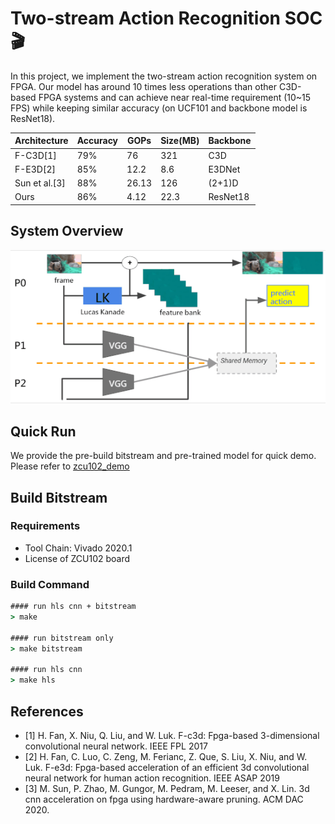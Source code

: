 # Two-stream Action Recognition SOC 🎬

In this project, we implement the two-stream action recognition system on FPGA. Our model has around 10 times less operations than other C3D-based FPGA systems and can achieve near real-time requirement (10~15 FPS) while keeping similar accuracy (on UCF101 and backbone model is ResNet18).

| Architecture | Accuracy    | GOPs | Size(MB) | Backbone |
| -----------  | ----------- | ---- | -------- | -------- |
| F-C3D[1]       |  79%  | 76 | 321 | C3D |
| F-E3D[2]       |  85%  | 12.2 | 8.6 | E3DNet |
| Sun et al.[3]  | 88% | 26.13 | 126 | (2+1)D |
| Ours | 86% | 4.12 | 22.3 | ResNet18 |

## System Overview
![](system_overview.gif)

## Quick Run
We provide the pre-build bitstream and pre-trained model for quick demo. Please refer to [zcu102_demo](https://github.com/NetDBFPGA/ecv2021_demo/tree/master/zcu102_demo)

## Build Bitstream
### Requirements
* Tool Chain: Vivado 2020.1
* License of ZCU102 board

### Build Command
```cmd
#### run hls cnn + bitstream
> make

#### run bitstream only
> make bitstream

#### run hls cnn
> make hls
```

## References
* [1] H. Fan, X. Niu, Q. Liu, and W. Luk. F-c3d: Fpga-based 3-dimensional convolutional neural network. IEEE FPL 2017
* [2] H. Fan, C. Luo, C. Zeng, M. Ferianc, Z. Que, S. Liu, X. Niu, and W. Luk. F-e3d: Fpga-based acceleration of an efficient 3d convolutional neural network for human action recognition. IEEE ASAP 2019
* [3] M. Sun, P. Zhao, M. Gungor, M. Pedram, M. Leeser, and X. Lin. 3d cnn acceleration on fpga using hardware-aware pruning. ACM DAC 2020.
